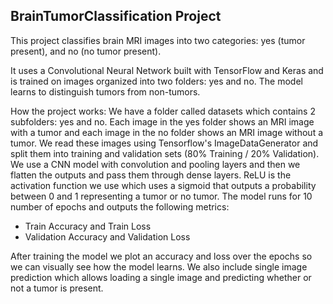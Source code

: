BrainTumorClassification Project 
---------------------------------

This project classifies brain MRI images into two categories: yes (tumor present), and no (no tumor present).

It uses a Convolutional Neural Network built with TensorFlow and Keras and is trained on images organized into two folders: yes and no. The model learns to distinguish tumors from non-tumors.

How the project works: 
We have a folder called datasets which contains 2 subfolders: yes and no.
Each image in the yes folder shows an MRI image with a tumor and each image in the no folder shows an MRI image without a tumor. 
We read these images using Tensorflow's ImageDataGenerator and split them into training and validation sets (80% Training / 20% Validation). 
We use a CNN model with convolution and pooling layers and then we flatten the outputs and pass them through dense layers.
ReLU is the activation function we use which uses a sigmoid that outputs a probability between 0 and 1 representing a tumor or no tumor.
The model runs for 10 number of epochs and outputs the following metrics: 
- Train Accuracy and Train Loss 
- Validation Accuracy and Validation Loss 

After training the model we plot an accuracy and loss over the epochs so we can visually see how the model learns.
We also include single image prediction which allows loading a single image and predicting whether or not a tumor is present. 





